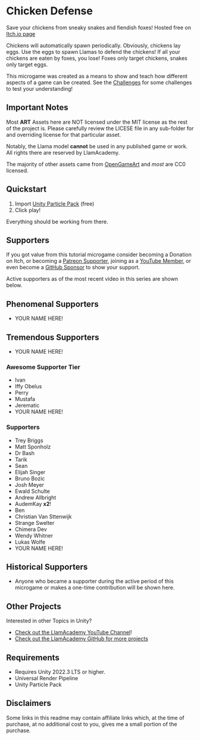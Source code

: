 ﻿# Chicken Defense

Save your chickens from sneaky snakes and fiendish foxes! Hosted free on [Itch.io page](https://llamacademy.itch.io/chicken-defense)

Chickens will automatically spawn periodically. Obviously, chickens lay eggs. Use the eggs to spawn Llamas to defend the chickens! If all your chickens are eaten by foxes, you lose! Foxes only target chickens, snakes only target eggs.

This microgame was created as a means to show and teach how different aspects of a game can be created. See the [Challenges](./Challenges.md) for some challenges to test your understanding!

## Important Notes
Most **ART** Assets here are NOT licensed under the MIT license as the rest of the project is. Please carefully review the LICESE file in any sub-folder for and overriding license for that particular asset.

Notably, the Llama model **cannot** be used in any published game or work. All rights there are reserved by LlamAcademy.

The majority of other assets came from [OpenGameArt](https://opengameart.org) and _most_ are CC0 licensed.

## Quickstart
1. Import [Unity Particle Pack](https://assetstore.unity.com/packages/vfx/particles/particle-pack-127325?aid=1101l9QvC) (free)
2. Click play!

Everything should be working from there.

## Supporters
If you got value from this tutorial microgame consider becoming a Donation on Itch, or becoming a [Patreon Supporter](https://patreon.com/llamacademy), joining as a [YouTube Member](https://www.youtube.com/channel/UCnWm6pMD38R1E2vCAByGb6w/join), or even become a [GitHub Sponsor](https://github.com/sponsors/llamacademy) to show your support.

Active supporters as of the most recent video in this series are shown below.

## Phenomenal Supporters
* YOUR NAME HERE!

## Tremendous Supporters
* YOUR NAME HERE!

### Awesome Supporter Tier
* Ivan
* Iffy Obelus
* Perry
* Mustafa
* Jerematic
* YOUR NAME HERE!

### Supporters
* Trey Briggs
* Matt Sponholz
* Dr Bash
* Tarik
* Sean
* Elijah Singer
* Bruno Bozic
* Josh Meyer
* Ewald Schulte
* Andrew Allbright
* AudemKay **x2**!
* Ben
* Christian Van Sttenwijk
* Strange Swelter
* Chimera Dev
* Wendy Whitner
* Lukas Wolfe
* YOUR NAME HERE!

## Historical Supporters
* Anyone who became a supporter during the active period of this microgame or makes a one-time contribution will be shown here.

## Other Projects
Interested in other Topics in Unity? 

* [Check out the LlamAcademy YouTube Channel](https://youtube.com/c/LlamAcademy)!
* [Check out the LlamAcademy GitHub for more projects](https://github.com/llamacademy)

## Requirements
* Requires Unity 2022.3 LTS or higher.
* Universal Render Pipeline
* Unity Particle Pack

## Disclaimers
Some links in this readme may contain affiliate links which, at the time of purchase, at no additional cost to you, gives me a small portion of the purchase.
